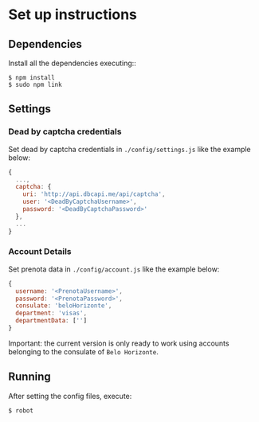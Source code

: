 # Set up instructions

## Dependencies

Install all the dependencies executing::

```console
$ npm install
$ sudo npm link
``` 

## Settings

### Dead by captcha credentials

Set dead by captcha credentials in `./config/settings.js` like the example below:

```javascript
{
  ...,
  captcha: {
    uri: 'http://api.dbcapi.me/api/captcha',
    user: '<DeadByCaptchaUsername>',
    password: '<DeadByCaptchaPassword>'
  },
  ...
}
``` 

### Account Details

Set prenota data in `./config/account.js` like the example below:

```javascript
{
  username: '<PrenotaUsername>',
  password: '<PrenotaPassword>',
  consulate: 'beloHorizonte',
  department: 'visas',
  departmentData: ['']
}
``` 

Important: the current version is only ready to work using accounts belonging to the consulate of `Belo Horizonte`.

## Running

After setting the config files, execute:

```console
$ robot
```
